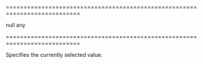 <!--**
/*-------------------------------------------
    Auto-generated file. Do not modify.
-------------------------------------------

**-->
===========================================================================
<!--default-->null<!--/default-->
<!--type-->any<!--/type-->
===========================================================================

<!--shortDescription-->
Specifies the currently selected value.
<!--/shortDescription-->

<!--fullDescription-->

<!--/fullDescription-->